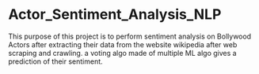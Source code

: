 # Actor_Sentiment_Analysis_NLP
This purpose of this project is to perform sentiment analysis on Bollywood Actors after extracting their data from the website wikipedia after web scraping and crawling. a voting algo made of multiple ML algo gives a prediction of their sentiment.
